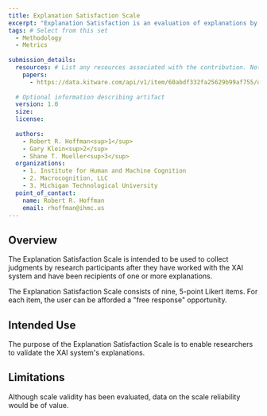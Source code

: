 ```yaml
---
title: Explanation Satisfaction Scale
excerpt: "Explanation Satisfaction is an evaluation of explanations by a user. The reference is to the explanatory value to the user."
tags: # Select from this set
  - Methodology
  - Metrics
   
submission_details:
  resources: # List any resources associated with the contribution. Not all sections are required
    papers:
      - https://data.kitware.com/api/v1/item/60abdf332fa25629b99af755/download?contentDisposition=inline
   
  # Optional information describing artifact
  version: 1.0
  size:
  license:
   
  authors:
    - Robert R. Hoffman<sup>1</sup>
    - Gary Klein<sup>2</sup>
    - Shane T. Mueller<sup>3</sup>
  organizations:
    - 1. Institute for Human and Machine Cognition
    - 2. Macrocognition, LLC
    - 3. Michigan Technological University
  point_of_contact:
    name: Robert R. Hoffman
    email: rhoffman@ihmc.us
---
```

   
## Overview
The Explanation Satisfaction Scale is intended to be used to collect judgments by research participants after they have worked with the XAI system and have been recipients of one or more explanations.

The Explanation Satisfaction Scale consists of nine, 5-point Likert items.  For each item, the user can be afforded a "free response" opportunity.

## Intended Use
The purpose of the Explanation Satisfaction Scale is to enable researchers to validate the XAI system's explanations.

## Limitations
Although scale validity has been evaluated, data on the scale reliability would be of value.
